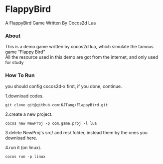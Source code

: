 # FlappyBird #
A FlappyBird Game Written By Cocos2d Lua

### About ###
This is a demo game written by cocos2d lua, which simulate the famous game "Flappy Bird"  
All the resource used in this demo are got from the internet, and only used for study

### How To Run ###
you should config cocos2d-x first, if you done, continue.  

1.download codes.  
```
git clone git@github.com:KJTang/FlappyBird.git
```  

2.create a new project.  
```
cocos new NewProj -p com.game.proj -l lua
```  

3.delete NewProj's src/ and res/ folder, instead them by the ones you download here.   

4.run it (on linux).  
```
cocos run -p linux
```  
